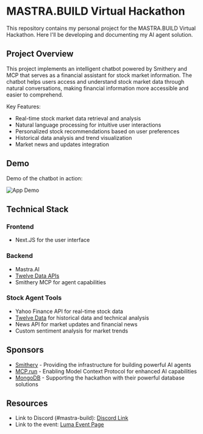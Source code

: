 # MASTRA.BUILD Virtual Hackathon

This repository contains my personal project for the MASTRA.BUILD Virtual Hackathon. Here I'll be developing and documenting my AI agent solution.

## Project Overview
This project implements an intelligent chatbot powered by Smithery and MCP that serves as a financial assistant for stock market information. The chatbot helps users access and understand stock market data through natural conversations, making financial information more accessible and easier to comprehend.

Key Features:
- Real-time stock market data retrieval and analysis
- Natural language processing for intuitive user interactions
- Personalized stock recommendations based on user preferences
- Historical data analysis and trend visualization
- Market news and updates integration

## Demo
Demo of the chatbot in action:

![App Demo](media/video.gif)

## Technical Stack

### Frontend
- Next.JS for the user interface

### Backend
- Mastra.AI
- [Twelve Data APIs](https://twelvedata.com/docs#analysis)
- Smithery MCP for agent capabilities

### Stock Agent Tools
- Yahoo Finance API for real-time stock data
- [Twelve Data](https://twelvedata.com) for historical data and technical analysis
- News API for market updates and financial news
- Custom sentiment analysis for market trends

## Sponsors
- [Smithery](https://smithery.ai/) - Providing the infrastructure for building powerful AI agents
- [MCP.run](https://www.mcp.run/) - Enabling Model Context Protocol for enhanced AI capabilities
- [MongoDB](https://www.mongodb.com/) - Supporting the hackathon with their powerful database solutions

## Resources
- Link to Discord (#mastra-build): [Discord Link](https://discord.gg/3SEqb3wx)
- Link to the event: [Luma Event Page](https://lu.ma/x637wtj0?tk=cpFpma)
